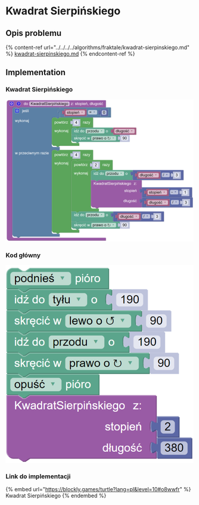# Kwadrat Sierpińskiego

## Opis problemu

{% content-ref url="../../../../algorithms/fraktale/kwadrat-sierpinskiego.md" %}
[kwadrat-sierpinskiego.md](../../../../algorithms/fraktale/kwadrat-sierpinskiego.md)
{% endcontent-ref %}

## Implementation

### Kwadrat Sierpińskiego



![Funkcja rysująca kwadrat Sierpińskiego](<../../../../.gitbook/assets/image (20).png>)

### Kod główny

![Wywołanie funkcji rysującej kwadrat Sierpińskiego](<../../../../.gitbook/assets/image (21).png>)

### Link do implementacji

{% embed url="https://blockly.games/turtle?lang=pl&level=10#o8wwfr" %}
Kwadrat Sierpińskiego
{% endembed %}
